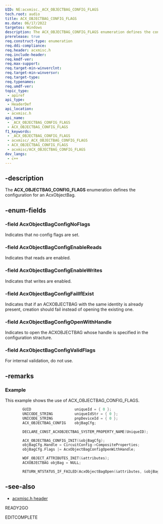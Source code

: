 ```yaml
---
UID: NE:acxmisc._ACX_OBJECTBAG_CONFIG_FLAGS
tech.root: audio
title: ACX_OBJECTBAG_CONFIG_FLAGS
ms.date: 06/17/2022
targetos: Windows
description: The ACX_OBJECTBAG_CONFIG_FLAGS enumeration defines the configuration for an AcxObjectBag. 
prerelease: true
req.construct-type: enumeration
req.ddi-compliance: 
req.header: acxmisc.h
req.include-header: 
req.kmdf-ver: 
req.max-support: 
req.target-min-winverclnt: 
req.target-min-winversvr: 
req.target-type: 
req.typenames: 
req.umdf-ver: 
topic_type:
 - apiref
api_type:
 - HeaderDef
api_location:
 - acxmisc.h
api_name:
 - _ACX_OBJECTBAG_CONFIG_FLAGS
 - ACX_OBJECTBAG_CONFIG_FLAGS
f1_keywords:
 - _ACX_OBJECTBAG_CONFIG_FLAGS
 - acxmisc/_ACX_OBJECTBAG_CONFIG_FLAGS
 - ACX_OBJECTBAG_CONFIG_FLAGS
 - acxmisc/ACX_OBJECTBAG_CONFIG_FLAGS
dev_langs:
 - c++
---
```


## -description

The **ACX_OBJECTBAG_CONFIG_FLAGS** enumeration defines the configuration for an AcxObjectBag. 

## -enum-fields

### -field AcxObjectBagConfigNoFlags

Indicates that no config flags are set.

### -field AcxObjectBagConfigEnableReads

Indicates that reads are enabled.

### -field AcxObjectBagConfigEnableWrites

Indicates that writes are enabled.

### -field AcxObjectBagConfigFailIfExist

Indicates that if an ACXOBJECTBAG with the same identity is already present, creation should fail instead of opening the existing one.

### -field AcxObjectBagConfigOpenWithHandle

Indicates to open the ACXOBJECTBAG whose handle is specified in the configuration stracture.

### -field AcxObjectBagConfigValidFlags

For internal validation, do not use.


## -remarks

### Example

This example shows the use of ACX_OBJECTBAG_CONFIG_FLAGS.

```cpp
        GUID                    uniqueId = { 0 };
        UNICODE_STRING          uniqueIdStr = { 0 };
        UNICODE_STRING          pnpDeviceId = { 0 };
        ACX_OBJECTBAG_CONFIG    objBagCfg;

        DECLARE_CONST_ACXOBJECTBAG_SYSTEM_PROPERTY_NAME(UniqueID);

        ACX_OBJECTBAG_CONFIG_INIT(&objBagCfg);
        objBagCfg.Handle = CircuitConfig->CompositeProperties;
        objBagCfg.Flags |= AcxObjectBagConfigOpenWithHandle;

        WDF_OBJECT_ATTRIBUTES_INIT(&attributes);
        ACXOBJECTBAG objBag = NULL;

        RETURN_NTSTATUS_IF_FAILED(AcxObjectBagOpen(&attributes, &objBagCfg, &objBag));
```

## -see-also

- [acxmisc.h header](index.md)

READY2GO

EDITCOMPLETE